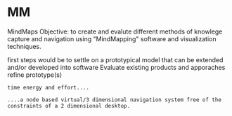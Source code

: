 # MM
MindMaps
Objective: to create and evalute different methods of knowlege capture and navigation using "MindMapping" software and visualization techniques.

first steps would be to settle on a prototypical model that can be extended and/or developed into software
    Evaluate existing products and apporaches
    refine prototype(s)
    
    time energy and effort....
    
    ....a node based virtual/3 dimensional navigation system free of the constraints of a 2 dimensional desktop.
